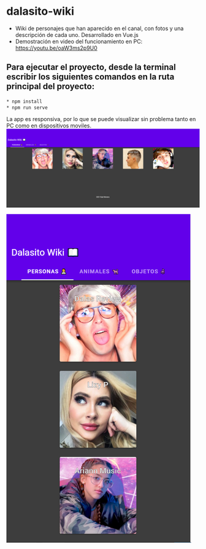 # dalasito-wiki
* Wiki de personajes que han aparecido en el canal, con fotos y una descripción de cada uno. Desarrollado en Vue.js
* Demostración en video del funcionamiento en PC: https://youtu.be/oaW3ms2p9U0


## Para ejecutar el proyecto, desde la terminal escribir los siguientes comandos en la ruta principal del proyecto:
```
* npm install
* npm run serve
```
La app es responsiva, por lo que se puede visualizar sin problema tanto en PC como en dispositivos moviles.
![](images/desktop.png)

![](images/mobile.png)
